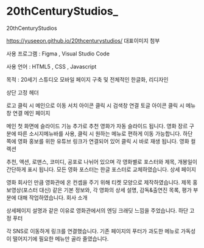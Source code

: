# 20thCenturyStudios_
20thCenturyStudios

https://yuseeon.github.io/20thcenturystudios/ 대표이미지 첨부

사용 프로그램 : Figma , Visual Studio Code

사용 언어 : HTML5 , CSS , Javascript

목적 : 20세기 스튜디오 모바일 페이지 구축 및 전체적인 한글화, 리디자인

상단 고정 헤더

로고 클릭 시 메인으로 이동
서치 아이콘 클릭 시 검색창 연결
토글 아이콘 클릭 시 메뉴창 연결
메인 페이지

메인 첫 화면에 슬라이드 기능 추가로 추천 영화가 자동 슬라이드 됩니다.
영화 장르 구분에 따른 소시지메뉴바를 사용, 클릭 시 원하는 메뉴로 편하게 이동 가능합니다.
하단 쪽에 영화 홍보를 위한 유튜브 링크가 연결되어 있어 클릭 시 바로 재생 됩니다.
영화 컬렉션

추천, 액션, 로맨스, 코미디, 공포로 나뉘어 있으며 각 영화별로 포스터와 제목, 개봉일이 간단하게 표시 됩니다.
모든 영화 포스터는 한글 포스터로 교체하였습니다.
상세 페이지

영화 회사인 만큼 영화관에 온 컨셉을 주기 위해 티켓 모양으로 제작하였습니다.
제목 홍보영상(포스터 대신) 같은 기본 정보와, 각 영화의 상세 설명, 감독&출연진 목록, 평가 부분에 대해 작업하였습니다.
회사 소개

상세페이지 설명과 같은 이유로 영화관에서의 엔딩 크래딧 느낌을 주었습니다.
하단 고정 푸터

각 SNS로 이동하게 링크를 연결했습니다.
기존 페이지의 푸터가 과도한 메뉴로 가독성이 떨어지기에 필요한 메뉴만 골라 줄였습니다.